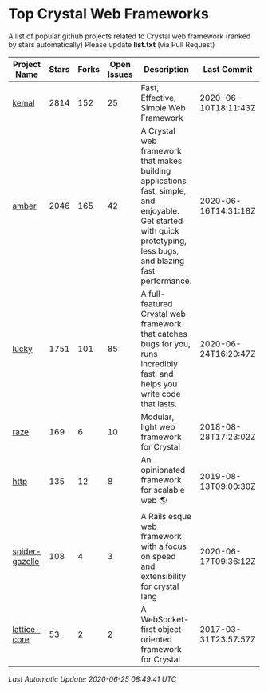 # Top Crystal Web Frameworks

A list of popular github projects related to Crystal web framework (ranked by stars automatically)
Please update **list.txt** (via Pull Request)

| Project Name | Stars | Forks | Open Issues | Description | Last Commit |
| ------------ | ----- | ----- | ----------- | ----------- | ----------- |
| [kemal](https://github.com/kemalcr/kemal) |2814|152|25|Fast, Effective, Simple Web Framework|2020-06-10T18:11:43Z|
| [amber](https://github.com/amberframework/amber) |2046|165|42|A Crystal web framework that makes building applications fast, simple, and enjoyable. Get started with quick prototyping, less bugs, and blazing fast performance.|2020-06-16T14:31:18Z|
| [lucky](https://github.com/luckyframework/lucky) |1751|101|85|A full-featured Crystal web framework that catches bugs for you, runs incredibly fast, and helps you write code that lasts.|2020-06-24T16:20:47Z|
| [raze](https://github.com/samueleaton/raze) |169|6|10|Modular, light web framework for Crystal|2018-08-28T17:23:02Z|
| [http](https://github.com/onyxframework/http) |135|12|8|An opinionated framework for scalable web 🌎|2019-08-13T09:00:30Z|
| [spider-gazelle](https://github.com/spider-gazelle/spider-gazelle) |108|4|3|A Rails esque web framework with a focus on speed and extensibility for crystal lang|2020-06-17T09:36:12Z|
| [lattice-core](https://github.com/jasonl99/lattice-core) |53|2|2|A WebSocket-first object-oriented framework for Crystal|2017-03-31T23:57:57Z|

*Last Automatic Update: 2020-06-25 08:49:41 UTC*